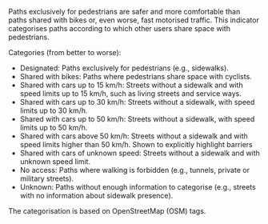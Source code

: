 Paths exclusively for pedestrians are safer and more comfortable than paths shared with bikes or, even worse, fast
motorised traffic. This indicator categorises paths according to which other users share space with pedestrians.

Categories (from better to worse):
* Designated: Paths exclusively for pedestrians (e.g., sidewalks).
* Shared with bikes: Paths where pedestrians share space with cyclists.
* Shared with cars up to 15 km/h: Streets without a sidewalk and with speed limits up to 15 km/h, such as living streets and service ways.
* Shared with cars up to 30 km/h: Streets without a sidewalk, with speed limits up to 30 km/h.
* Shared with cars up to 50 km/h: Streets without a sidewalk, with speed limits up to 50 km/h.
* Shared with cars above 50 km/h: Streets without a sidewalk and with speed limits higher than 50 km/h. Shown to explicitly highlight barriers
* Shared with cars of unknown speed: Streets without a sidewalk and with unknown speed limit.
* No access: Paths where walking is forbidden (e.g., tunnels, private or military streets).
* Unknown: Paths without enough information to categorise (e.g., streets with no information about sidewalk presence).

The categorisation is based on OpenStreetMap (OSM) tags.